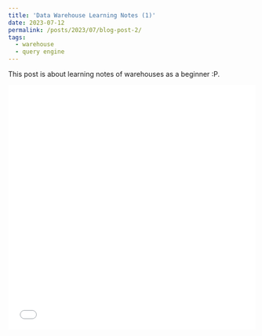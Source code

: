 ```yaml
---
title: 'Data Warehouse Learning Notes (1)'
date: 2023-07-12
permalink: /posts/2023/07/blog-post-2/
tags:
  - warehouse
  - query engine
---
```


This post is about learning notes of warehouses as a beginner :P.

<iframe src="/files/pdf/20230718_Data_Warehouse_Learning_Notes_1.pdf" width="100%" height="500" frameborder="no" border="0" marginwidth="0" marginheight="0"></iframe>
